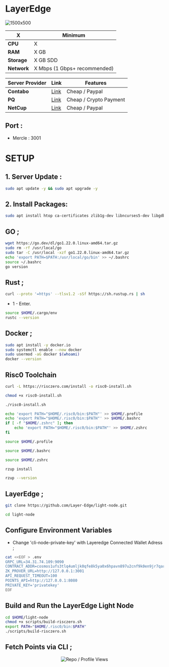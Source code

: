 # LayerEdge

![1500x500](https://github.com/user-attachments/assets/b9412116-6613-40ce-b04e-dd49c905bfca)


| X        | Minimum              |
|------------------|----------------------------|
| **CPU**          | X |
| **RAM**          | X GB                     |
| **Storage**      | X GB SDD                   |
| **Network**      | X Mbps (1 Gbps+ recommended) |

| Server Provider        | Link              | Features |
|------------------|----------------------------|----------------------------|
| **Contabo**          | [Link](https://www.dpbolvw.net/click-101330552-12454592)                     | Cheap / Paypal  |
| **PQ**      | [Link](https://pq.hosting/?from=627713)                  | Cheap / Crypto Payment |
| **NetCup**          | [Link](https://www.netcup.com/en/?ref=261820) | Cheap / Paypal |

## Port : 
- Mercle : 3001


# SETUP

## 1. Server Update : 

```bash
sudo apt update -y && sudo apt upgrade -y
```
## 2. Install Packages:

```bash
sudo apt install htop ca-certificates zlib1g-dev libncurses5-dev libgdbm-dev libnss3-dev tmux iptables curl nvme-cli git wget make jq libleveldb-dev build-essential pkg-config ncdu tar clang bsdmainutils lsb-release libssl-dev libreadline-dev libffi-dev jq gcc screen unzip lz4 -y
```
## GO ;

```bash
wget https://go.dev/dl/go1.22.0.linux-amd64.tar.gz
sudo rm -rf /usr/local/go
sudo tar -C /usr/local -xzf go1.22.0.linux-amd64.tar.gz
echo 'export PATH=$PATH:/usr/local/go/bin' >> ~/.bashrc
source ~/.bashrc
go version 
```

## Rust ; 

```bash
curl --proto '=https' --tlsv1.2 -sSf https://sh.rustup.rs | sh
```
- 1 - Enter.

```bash
source $HOME/.cargo/env
rustc --version 
```

## Docker ; 
```bash
sudo apt install -y docker.io
sudo systemctl enable --now docker
sudo usermod -aG docker $(whoami)
docker --version
```
## Risc0 Toolchain

```bash
curl -L https://risczero.com/install -o risc0-install.sh
```
```bash
chmod +x risc0-install.sh
```
```bash
./risc0-install.sh
```

```bash
echo 'export PATH="$HOME/.risc0/bin:$PATH"' >> $HOME/.profile
echo 'export PATH="$HOME/.risc0/bin:$PATH"' >> $HOME/.bashrc
if [ -f "$HOME/.zshrc" ]; then
    echo 'export PATH="$HOME/.risc0/bin:$PATH"' >> $HOME/.zshrc
fi
```


```bash
source $HOME/.profile
```


```bash
source $HOME/.bashrc
```

```bash
source $HOME/.zshrc
```

```bash
rzup install
```
```bash
rzup --version
```

## LayerEdge ; 

```bash
git clone https://github.com/Layer-Edge/light-node.git
```
```bash
cd light-node
```

## Configure Environment Variables

- Change 'cli-node-private-key' with Layeredge Connected Wallet Adress ; 

```bash
cat <<EOF > .env
GRPC_URL=34.31.74.109:9090
CONTRACT_ADDR=cosmos1ufs3tlq4umljk0qfe8k5ya0x6hpavn897u2cnf9k0en9jr7qarqqt56709
ZK_PROVER_URL=http://127.0.0.1:3001
API_REQUEST_TIMEOUT=100
POINTS_API=http://127.0.0.1:8080
PRIVATE_KEY='privatekey'
EOF
```

## Build and Run the LayerEdge Light Node

```bash
cd $HOME/light-node
chmod +x scripts/build-risczero.sh
export PATH="$HOME/.risc0/bin:$PATH"
./scripts/build-risczero.sh
```

## Fetch Points via CLI ; 



<p align="center">
  <img src="https://komarev.com/ghpvc/?username=FurkanL0&style=flat-square&color=red&label=Profile+Views+/+Repo+Views+" alt="Repo / Profile Views" />
</p>
